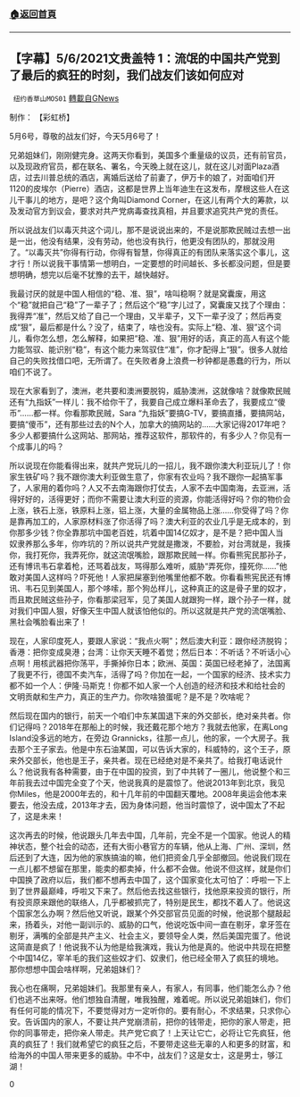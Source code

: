 ###  [:house:返回首頁](https://github.com/ourhimalayas/txt)
---

## 【字幕】5/6/2021文贵盖特 1：流氓的中国共产党到了最后的疯狂的时刻，我们战友们该如何应对
` 纽约香草山MOS01` [轉載自GNews](https://gnews.org/zh-hans/1182719/)

制作： 【彩虹桥】

5月6号，尊敬的战友们好，今天5月6号了！

兄弟姐妹们，刚刚健完身。这两天你看到，美国多个重量级的议员，还有前官员，以及现政府官员，都在联名、署名，今天晚上就在这儿，就在这儿对面Plaza酒店，过去川普总统的酒店，离婚后送给了前妻了，伊万卡的娘了，对面咱们开1120的皮埃尔（Pierre）酒店，这都是世界上当年迪生在这发布，摩根这些人在这儿干事儿的地方，是吧？这个角叫Diamond Corner，在这儿有两个大的筹款，以及发动官方到议会，要求对共产党病毒查找真相，并且要求追究共产党的责任。

所以说战友们以毒灭共这个词儿，那不是说说出来的，不是说那欺民贼过去想一出是一出，他没有结果，没有劳动，他也没有执行，他更没有团队的，那就没用了。“以毒灭共”你得有行动，你得有智慧，你得真正的有团队来落实这个事儿，这才行！所以说我干事情第一想明白，一定要想的时间越长、多长都没问题，但是要想明确，想完以后毫不犹豫的去干，越快越好。

我最讨厌的就是中国人相信的“稳、准、狠”，啥叫稳啊？就是窝囊废，用这个“稳”就把自己“稳”了一辈子了；然后这个“稳”字儿过了，窝囊废又找了个理由：我得弄“准”，然后又给了自己一个理由，又半辈子，又下一辈子没了；然后再变成“狠”，最后都是什么？没了，结束了，啥也没有。实际上“稳、准、狠”这个词儿，看你怎么想，怎么解释，如果把“稳、准、狠”用好的话，真正的高人有这个能力能驾驭、能识别“稳”，有这个能力来驾驭住“准”，你才配得上“狠”。很多人就给自己的失败找借口吧，无所谓了。在失败者身上浪费一秒钟都是愚蠢的行为，所以咱们不说了。

现在大家看到了，澳洲，老共要和澳洲要脱钩，威胁澳洲，这就像啥？就像欺民贼还有“九指妖”一样儿：我不给你干了，我要自己成立爆料革命去了，我要成立“傻币”……都一样。你看那欺民贼，Sara “九指妖”要搞G-TV，要搞直播，要搞网站，要搞“傻币”，还有那些过去的N个人，加拿大的搞网站的……大家记得2017年吧？多少人都要搞什么这网站、那网站，推荐这软件，那软件的，有多少人？你见有一个成事儿的吗？

所以说现在你能看得出来，就共产党玩儿的一招儿，我不跟你澳大利亚玩儿了！你家生铁矿吗？我不跟你澳大利亚做生意了，你家有农业吗？我不跟你一起搞军事了，人家用的着你吗？人又不去南海跟你打仗去，人家不去中国南海，去亚洲，活得好好的，活得更好；而你不需要让澳大利亚的资源，你能活得好吗？你的物价会上涨，铁石上涨，铁原料上涨，铝上涨，大量的金属物品上涨……你受得了吗？你是靠再加工的，人家原材料涨了你活得了吗？澳大利亚的农业几乎是无成本的，到你那多少钱？你全靠那坑中国老百姓，坑着中国14亿奴才，是不是？把中国人当奴隶养那么多年，你咋坑的？所以说共产党就是撒泼，不要脸，对台湾就是，我揍你，我打死你，我弄死你，就这流氓嘴脸，跟那欺民贼一样。你看熊宪民那孙子，还有博讯韦石拿着枪，还骂着战友，骂得那么难听，威胁“弄死你，撞死你……”他敢对美国人这样吗？吓死他！人家把屎塞到他嘴里他都不敢。你看看熊宪民还有博讯、韦石见到美国人，那个哆嗦，那个狗怂样儿，这种真正的这是骨子里的奴才，而且欺民贼这些孙子，你看那梁冠军，见了美国人就跟狗一样，跟个孙子一样，就对我们中国人狠，好像天生中国人就该怕他似的。所以这就是共产党的流氓嘴脸、黑社会嘴脸看出来了！

现在，人家印度死人，要跟人家说：“我点火啊”；然后澳大利亚：跟你经济脱钩；香港：把你变成臭港；台湾：让你天天睡不着觉；然后日本：不听话？不听话小心点啊！用核武器把你荡平，手撕掉你日本；欧洲、英国：英国已经老掉了，法国离了我更不行，德国不卖汽车，活得了吗？你加在一起，一个国家的经济、技术实力都不如一个人：伊隆·马斯克！你都不如人家一个人创造的经济和技术和给社会的文明贡献和生产力，真正的生产力。你吹啥狼蛋呢？是不是？吹啥呢？

然后现在国内的银行，前天一个咱们中东某国退下来的外交部长，绝对亲共者。你们记得吗？2018年在那船上的时候，我还戴花那个地方？我就去他家，在离Long Island没多远的地方，在旁边 Grannicks，往那一点儿，他的家，一个大房子。我去那个王子家去。他是中东石油某国，可以告诉大家的，科威特的，这个王子，原来外交部长，他也是王子，亲共者。现在已经绝对是不亲共了。给我打电话说什么？他说我有各种需要，由于在中国的投资，到了中共转了一圈儿，他说整个和三年前我去过中国完全变了个天，他说我真的是震惊了。他说2013年到北京，我见你Miles，他是2000年去的，和十几年前的中国翻天覆地。2008年奥运会他本来要去，他没去成，2013年才去，因为身体问题，他当时震惊了，说中国太了不起了，这是未来！

这次再去的时候，他说跟头几年去中国，几年前，完全不是一个国家。他说人的精神状态，整个社会的动态，还有大街小巷官方的车辆，他从上海、广州、深圳，然后还到了大连，因为他的家族搞油的嘛，他们把资金几乎全部撤回。他说我们现在一点儿都不想留在那里，能卖的都卖掉，什么都不会做。他说不但这样，就是你们中国换了政府以后，我们都不想再去中国了，这个国家变化太可怕了：呼啦一下上到了世界最巅峰，呼啦又下来了。然后他去找这些银行，找他原来投资的银行，所有投资原来跟他的联络人，几乎都被抓完了，特别是民生，都找不着人了。他说这个国家怎么办啊？然后他又听说，跟某个外交部官员见面的时候，他说那个腿敲起来，扬着头，对他一副训示的、威胁的口气，他说吃饭中间一直在剔牙，拿牙签在剔牙，满嘴的全部是共产主义、社会主义，要领导全人类，然后美国完蛋了。他说这简直是疯了！他说我不认为他是给我演戏，我认为他是真的。他说中共现在把整个中国14亿，宰羊毛的我们这些奴才们、奴隶们，他已经全带入了疯狂的境地。那你想想中国会啥样啊，兄弟姐妹们？

我心也在痛啊，兄弟姐妹们。我那里有亲人，有家人，有同事，他们能怎么办？他们也逃不出来呀。他们想独自清醒，唯我独醒，难着呢。所以说兄弟姐妹们，你们有任何可能的情况下，不要觉得对方一定听你的。要有耐心，不求结果，只求你心安。告诉国内的家人，不要让共产党崩溃前，把你的钱带走，把你的家人带走，把你的同事带走，把你亲人带走。共产党它疯了！上天让它亡，必将让它先疯狂，他真的疯狂了！我们就希望它的疯狂之后，不要带走这些无辜的人和更多的财富，和给海外的中国人带来更多的威胁。中不中，战友们？这是女士，这是男士，够江湖！

0
